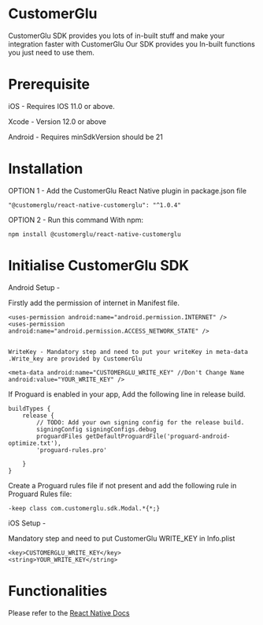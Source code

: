 # CustomerGlu

CustomerGlu SDK provides you lots of in-built stuff and make your integration faster with CustomerGlu
Our SDK provides you In-built functions you just need to use them.

# Prerequisite

iOS - Requires IOS 11.0 or above.

Xcode - Version 12.0 or above

Android - Requires minSdkVersion should be 21


# Installation

OPTION 1 -
Add the CustomerGlu React Native plugin in package.json file 
``` 
"@customerglu/react-native-customerglu": "^1.0.4"
``` 

OPTION 2 - 
Run this command With npm:
``` 
npm install @customerglu/react-native-customerglu
``` 

# Initialise CustomerGlu SDK 

Android Setup - 

Firstly add the permission of internet in Manifest file.
``` 
<uses-permission android:name="android.permission.INTERNET" />
<uses-permission android:name="android.permission.ACCESS_NETWORK_STATE" />


WriteKey - Mandatory step and need to put your writeKey in meta-data .Write_key are provided by CustomerGlu

<meta-data android:name="CUSTOMERGLU_WRITE_KEY" //Don't Change Name
android:value="YOUR_WRITE_KEY" />

``` 
If Proguard is enabled in your app, Add the following  line in release build.


    buildTypes {
        release {
            // TODO: Add your own signing config for the release build.
            signingConfig signingConfigs.debug
            proguardFiles getDefaultProguardFile('proguard-android-optimize.txt'), 
            'proguard-rules.pro'
    
        }
    }

Create a Proguard rules file if not present and add the following rule in Proguard Rules file:


    -keep class com.customerglu.sdk.Modal.*{*;}

iOS Setup - 

Mandatory step and need to put CustomerGlu WRITE_KEY in Info.plist
``` 
<key>CUSTOMERGLU_WRITE_KEY</key>
<string>YOUR_WRITE_KEY</string>

```

# Functionalities

Please refer to the [React Native Docs](https://docs.customerglu.com/sdk/react-native)
